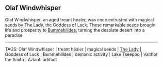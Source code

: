 ## Olaf Windwhisper

Olaf Windwhisper, an aged treant healer, was once entrusted with magical seeds by [The Lady](../Gods/The%20Lady.md), the Goddess of Luck. These remarkable seeds brought life and prosperity to [Bummehilldes](../Places/Bummehilldes.md), turning the desolate desert into a paradise. 


---
TAGS: Olaf Windwhisper | treant healer | magical seeds | [The Lady](../Gods/The%20Lady.md) | Goddess of Luck | Bummehilldes | demonic activity | Lake Tseepoo | Valthor the Smith | Azlanti artifact

